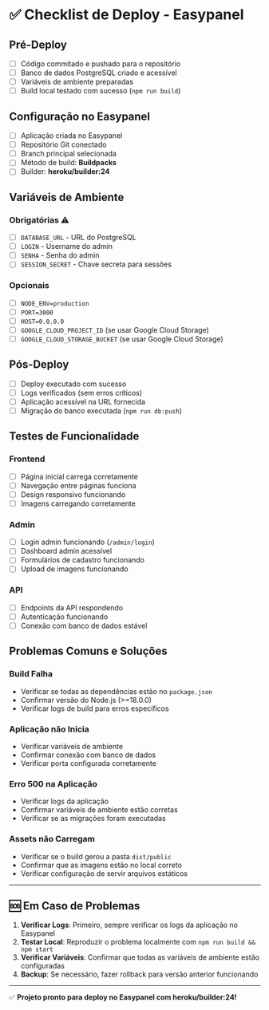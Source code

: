 # ✅ Checklist de Deploy - Easypanel

## Pré-Deploy

- [ ] Código commitado e pushado para o repositório
- [ ] Banco de dados PostgreSQL criado e acessível
- [ ] Variáveis de ambiente preparadas
- [ ] Build local testado com sucesso (`npm run build`)

## Configuração no Easypanel

- [ ] Aplicação criada no Easypanel
- [ ] Repositório Git conectado
- [ ] Branch principal selecionada
- [ ] Método de build: **Buildpacks**
- [ ] Builder: **heroku/builder:24**

## Variáveis de Ambiente

### Obrigatórias ⚠️
- [ ] `DATABASE_URL` - URL do PostgreSQL
- [ ] `LOGIN` - Username do admin
- [ ] `SENHA` - Senha do admin
- [ ] `SESSION_SECRET` - Chave secreta para sessões

### Opcionais
- [ ] `NODE_ENV=production`
- [ ] `PORT=3000`
- [ ] `HOST=0.0.0.0`
- [ ] `GOOGLE_CLOUD_PROJECT_ID` (se usar Google Cloud Storage)
- [ ] `GOOGLE_CLOUD_STORAGE_BUCKET` (se usar Google Cloud Storage)

## Pós-Deploy

- [ ] Deploy executado com sucesso
- [ ] Logs verificados (sem erros críticos)
- [ ] Aplicação acessível na URL fornecida
- [ ] Migração do banco executada (`npm run db:push`)

## Testes de Funcionalidade

### Frontend
- [ ] Página inicial carrega corretamente
- [ ] Navegação entre páginas funciona
- [ ] Design responsivo funcionando
- [ ] Imagens carregando corretamente

### Admin
- [ ] Login admin funcionando (`/admin/login`)
- [ ] Dashboard admin acessível
- [ ] Formulários de cadastro funcionando
- [ ] Upload de imagens funcionando

### API
- [ ] Endpoints da API respondendo
- [ ] Autenticação funcionando
- [ ] Conexão com banco de dados estável

## Problemas Comuns e Soluções

### Build Falha
- Verificar se todas as dependências estão no `package.json`
- Confirmar versão do Node.js (>=18.0.0)
- Verificar logs de build para erros específicos

### Aplicação não Inicia
- Verificar variáveis de ambiente
- Confirmar conexão com banco de dados
- Verificar porta configurada corretamente

### Erro 500 na Aplicação
- Verificar logs da aplicação
- Confirmar variáveis de ambiente estão corretas
- Verificar se as migrações foram executadas

### Assets não Carregam
- Verificar se o build gerou a pasta `dist/public`
- Confirmar que as imagens estão no local correto
- Verificar configuração de servir arquivos estáticos

---

## 🆘 Em Caso de Problemas

1. **Verificar Logs**: Primeiro, sempre verificar os logs da aplicação no Easypanel
2. **Testar Local**: Reproduzir o problema localmente com `npm run build && npm start`
3. **Verificar Variáveis**: Confirmar que todas as variáveis de ambiente estão configuradas
4. **Backup**: Se necessário, fazer rollback para versão anterior funcionando

---

✅ **Projeto pronto para deploy no Easypanel com heroku/builder:24!**
